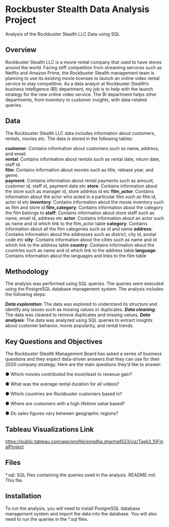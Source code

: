 # Rockbuster Stealth Data Analysis Project
Analysis of the Rockbuster Stealth LLC Data using SQL


## Overview
Rockbuster Stealth LLC is a movie rental company that used to have stores around the world. Facing stiff competition from streaming services such as Netflix and Amazon Prime, the Rockbuster Stealth management team is planning to use its existing movie licenses to launch an online video rental service to stay competitive.
As a data analyst at Rockbuster Stealth’s business intelligence (BI) department, my job is to help with the launch strategy for the new online video service. The BI department helps other departments, from inventory to customer insights, with data-related queries. 

## Data
The Rockbuster Stealth LLC data includes information about customers, rentals, movies etc. The data is stored in the following tables:

**customer**: Contains information about customers such as name, address, and email.  
**rental**: Contains information about rentals such as rental date, return date, staff id.  
**film**: Contains information about movies such as title, release year, and genre.  
**payment**: Contains information about rental payments such as amount, customer id, staff id, payment date etc
**store**: Contains information about the store such as manager id, store address id etc
**film_actor**: Contains information about the actor who acted in a particular film such as film id, actor id etc
**inventory**: Contains information about the movie inventory such as film and store id
**film_category**: Contains information about the category the film belongs to
**staff**: Contains information about store staff such as name, email id, address etc
**actor**: Contains information about an actor such as name and id which link to the film_actor table
**category**: Contains information about all the film categories such as id and name
**address**: Contains information about the addresses such as district, city id, postal code etc
**city**: Contains information about the cities such as name and id which link to the address table
**country**: Contains information about the countries such as name and id which link to the address table
**language**: Contains information about the languages and links to the film table

## Methodology
The analysis was performed using SQL queries. The queries were executed using the PostgreSQL database management system. The analysis includes the following steps:

_**Data exploration**_: The data was explored to understand its structure and identify any issues such as missing values or duplicates.
_**Data cleaning**_: The data was cleaned to remove duplicates and missing values.
_**Data analysis**_: The data was analyzed using SQL queries to extract insights about customer behavior, movie popularity, and rental trends.

## Key Questions and Objectives
The Rockbuster Stealth Management Board has asked a series of business questions and they expect data-driven answers that they can use for their 2020 company strategy.
Here are the main questions they’d like to answer:

● Which movies contributed the most/least to revenue gain?

● What was the average rental duration for all videos?

● Which countries are Rockbuster customers based in?

● Where are customers with a high lifetime value based?

● Do sales figures vary between geographic regions?


## Tableau Visualizations Link
https://public.tableau.com/app/profile/snigdha.sharma1523/viz/Task3_10FinalProject

## Files
*.sql: SQL files containing the queries used in the analysis.
README.md: This file.

## Installation
To run the analysis, you will need to install PostgreSQL database management system and import the data into the database. You will also need to run the queries in the *.sql files.
